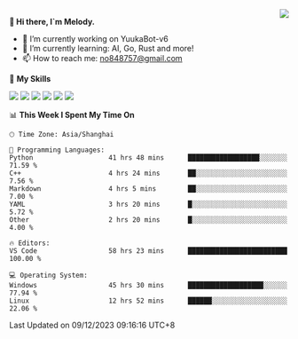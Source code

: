 <a href="#">
  <img align="right" src="https://github-readme-stats.vercel.app/api?username=melodyyuuka&count_private=true&show_icons=true" />
</a>

**👋 Hi there, I`m Melody.**

- 🔭 I’m currently working on YuukaBot-v6
- 🌱 I’m currently learning: AI, Go, Rust and more!
- 📫 How to reach me: no848757@gmail.com

🌟 **My Skills** 

![](https://img.shields.io/badge/-Python-3e74a2?style=flat-square&logo=Python&logoColor=fff)
![](https://img.shields.io/badge/-Java-007396?style=flat-square&logo=OpenJDK&logoColor=fff)
![](https://img.shields.io/badge/-Node.js-339933?style=flat-square&logo=Node.js&logoColor=fff)
![](https://img.shields.io/badge/-Git-f05032?style=flat-square&logo=git&logoColor=fff)
![](https://img.shields.io/badge/-PostgreSQL-4169e1?style=flat-square&logo=PostgreSQL&logoColor=fff)
![](https://img.shields.io/badge/-VSCode-007acc?style=flat-square&logo=Visual-Studio-Code&logoColor=fff)


<!--START_SECTION:waka-->
📊 **This Week I Spent My Time On** 

```text
🕑︎ Time Zone: Asia/Shanghai

💬 Programming Languages: 
Python                   41 hrs 48 mins      ██████████████████░░░░░░░   71.59 % 
C++                      4 hrs 24 mins       ██░░░░░░░░░░░░░░░░░░░░░░░    7.56 % 
Markdown                 4 hrs 5 mins        ██░░░░░░░░░░░░░░░░░░░░░░░    7.00 % 
YAML                     3 hrs 20 mins       █░░░░░░░░░░░░░░░░░░░░░░░░    5.72 % 
Other                    2 hrs 20 mins       █░░░░░░░░░░░░░░░░░░░░░░░░    4.00 % 

🔥 Editors: 
VS Code                  58 hrs 23 mins      █████████████████████████   100.00 % 

💻 Operating System: 
Windows                  45 hrs 30 mins      ███████████████████░░░░░░   77.94 % 
Linux                    12 hrs 52 mins      ██████░░░░░░░░░░░░░░░░░░░   22.06 % 
```


 Last Updated on 09/12/2023 09:16:16 UTC+8
<!--END_SECTION:waka-->
